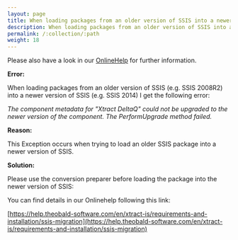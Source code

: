 ```yaml
---
layout: page
title: When loading packages from an older version of SSIS into a newer version of SSIS an error occurs
description: When loading packages from an older version of SSIS into a newer version of SSIS an error occurs
permalink: /:collection/:path
weight: 18
---
```


Please also have a look in our [OnlineHelp](https://help.theobald-software.com/en/) for further information.

**Error:**

When loading packages from an older version of SSIS (e.g. SSIS 2008R2) into a newer version of SSIS (e.g. SSIS 2014) I get the following error:

*The component metadata for "Xtract DeltaQ" could not be upgraded to the newer version of the component. The PerformUpgrade method failed.*

**Reason:**

This Exception occurs when trying to load an older SSIS package into a newer version of SSIS.

**Solution:**

Please use the conversion preparer before loading the package into the newer version of SSIS:



You can find details in our Onlinehelp following this link:

[https://help.theobald-software.com/en/xtract-is/requirements-and-installation/ssis-migration](https://help.theobald-software.com/en/xtract-is/requirements-and-installation/ssis-migration)